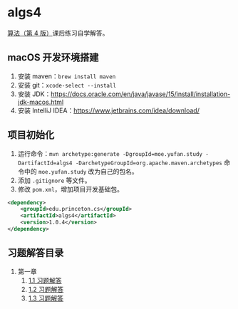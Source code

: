 # algs4

[算法（第 4 版）](https://www.ituring.com.cn/book/875)课后练习自学解答。

##  macOS 开发环境搭建

1. 安装 maven：`brew install maven`
2. 安装 git：`xcode-select --install`
3. 安装 JDK：<https://docs.oracle.com/en/java/javase/15/install/installation-jdk-macos.html>
4. 安装 IntelliJ IDEA：<https://www.jetbrains.com/idea/download/>

##  项目初始化

1. 运行命令：`mvn archetype:generate -DgroupId=moe.yufan.study -DartifactId=algs4 -DarchetypeGroupId=org.apache.maven.archetypes` 命令中的 `moe.yufan.study` 改为自己的包名。
2. 添加 `.gitignore` 等文件。
3. 修改 `pom.xml`，增加项目开发基础包。

```xml
<dependency>
    <groupId>edu.princeton.cs</groupId>
    <artifactId>algs4</artifactId>
    <version>1.0.4</version>
</dependency>
```

## 习题解答目录

1. 第一章
   1. [1.1 习题解答](src/main/java/moe/yufan/study/chapter1/section1/README.md)
   2. [1.2 习题解答](src/main/java/moe/yufan/study/chapter1/section2/README.md)
   3. [1.3 习题解答](src/main/java/moe/yufan/study/chapter1/section3/README.md)

